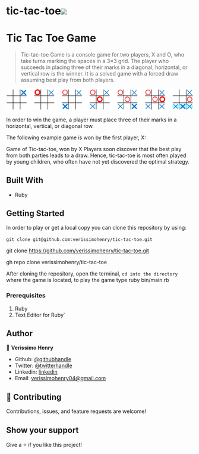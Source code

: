 # tic-tac-toe![](https://img.shields.io/badge/Microverse-blueviolet)

# Tic Tac Toe Game

> Tic-tac-toe Game is a console game for two players, X and O, who take turns marking the spaces in a 3×3 grid. The player who succeeds in placing three of their marks in a diagonal, horizontal, or vertical row is the winner. It is a solved game with a forced draw assuming best play from both players.

![screenshot](assets/1.png)

In order to win the game, a player must place three of their marks in a horizontal, vertical, or diagonal row.

The following example game is won by the first player, X:

Game of Tic-tac-toe, won by X
Players soon discover that the best play from both parties leads to a draw. Hence, tic-tac-toe is most often played by young children, who often have not yet discovered the optimal strategy.

## Built With

- Ruby

## Getting Started

In order to play or get a local copy you can clone this repository by using:

`git clone git@github.com:verissimohenry/tic-tac-toe.git`
 
 git clone https://github.com/verissimohenry/tic-tac-toe.git 
 
 gh repo clone verissimohenry/tic-tac-toe

After cloning the repository, open the terminal, `cd into the directory` where the game is located, to play the game type ruby bin/main.rb

### Prerequisites

1. Ruby
2. Text Editor for Ruby`

## Author

👤 **Verissimo Henry**

- Github: [@githubhandle](https://github.com/verissimohenry)
- Twitter: [@twitterhandle](https://twitter.com/verissimohenry)
- Linkedin: [linkedin](https://www.linkedin.com/in/henry-verissimo-618906167/)
- Email: verissimohenry04@gmail.com

## 🤝 Contributing

Contributions, issues, and feature requests are welcome!

## Show your support

Give a ⭐️ if you like this project!
